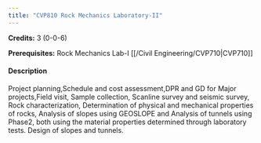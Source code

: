 ```yaml
---
title: "CVP810 Rock Mechanics Laboratory-II"
---
```

**Credits:** 3 (0-0-6)

**Prerequisites:** Rock Mechanics Lab-I [[/Civil Engineering/CVP710|CVP710]]

#### Description
Project planning,Schedule and cost assessment,DPR and GD for Major projects,Field visit, Sample collection, Scanline survey and seismic survey, Rock characterization, Determination of physical and mechanical properties of rocks, Analysis of slopes using GEOSLOPE and Analysis of tunnels using Phase2, both using the material properties determined through laboratory tests. Design of slopes and tunnels.
